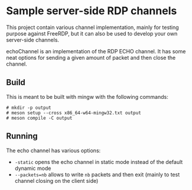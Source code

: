 # Sample server-side RDP channels

This project contain various channel implementation, mainly for testing purpose against FreeRDP, but it can
also be used to develop your own server-side channels.

echoChannel is an implementation of the RDP ECHO channel. It has some neat options for sending
a given amount of packet and then close the channel.

## Build

This is meant to be built with mingw with the following commands:

``` console
# mkdir -p output
# meson setup --cross x86_64-w64-mingw32.txt output
# meson compile -C output
```

## Running

The echo channel has various options:

* `-static` opens the echo channel in static mode instead of the default dynamic mode
* `--packets=nb` allows to write `nb` packets and then exit (mainly to test channel closing on the client side)
